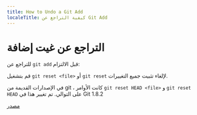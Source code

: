 ```yaml
---
title: How to Undo a Git Add
localeTitle: كيفية التراجع عن Git Add
---
```

# التراجع عن غيت إضافة

للتراجع عن `git add` قبل الالتزام:

قم بتشغيل `git reset <file>` أو `git reset` لإلغاء تثبيت جميع التغييرات.

في الإصدارات القديمة من git ، كانت الأوامر `git reset HEAD <file>` و `git reset HEAD` على التوالي. تم تغيير هذا في Git 1.8.2

[مصدر](http://stackoverflow.com/questions/348170/undo-git-add-before-commit/348234#348234)